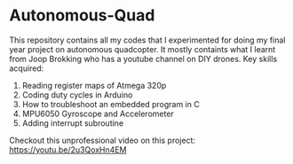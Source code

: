 # Autonomous-Quad
This repository contains all my codes that I experimented for doing my final year project on autonomous quadcopter. It mostly containts what I learnt from Joop Brokking who has a youtube channel on DIY drones. 
Key skills acquired: 
1. Reading register maps of Atmega 320p
2. Coding duty cycles in Arduino
3. How to troubleshoot an embedded program in C
4. MPU6050 Gyroscope and Accelerometer
5. Adding interrupt subroutine

Checkout this unprofessional video on this project: https://youtu.be/2u3QoxHn4EM

